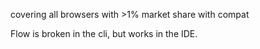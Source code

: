 covering all browsers with >1% market share with compat

Flow is broken in the cli, but works in the IDE.
